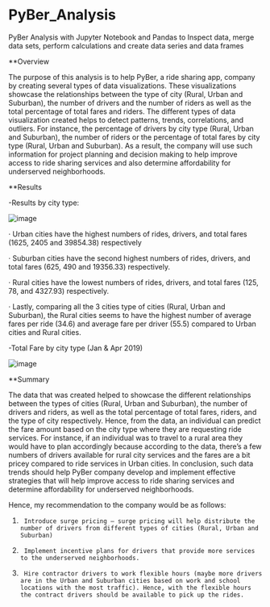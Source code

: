 # PyBer_Analysis

PyBer Analysis with Jupyter Notebook and Pandas to Inspect data, merge data sets, perform calculations and create data series and data frames

**Overview

The purpose of this analysis is to help PyBer, a ride sharing app, company by creating several types of data visualizations. These visualizations showcase the relationships between the type of city (Rural, Urban and Suburban), the number of drivers and the number of riders as well as the total percentage of total fares and riders. The different types of data visualization created helps to detect patterns, trends, correlations, and outliers. For instance, the percentage of drivers by city type (Rural, Urban and Suburban), the number of riders or the percentage of total fares by city type (Rural, Urban and Suburban). As a result, the company will use such information for project planning and decision making to help improve access to ride sharing services and also determine affordability for underserved neighborhoods.

**Results

-Results by city type:

![image](https://user-images.githubusercontent.com/89875689/144095111-e0932387-5712-4763-a34e-5dba67e444a8.png)


·        Urban cities have the highest numbers of rides, drivers, and total fares (1625, 2405 and 39854.38) respectively

·        Suburban cities have the second highest numbers of rides, drivers, and total fares (625, 490 and 19356.33) respectively.

·        Rural cities have the lowest numbers of rides, drivers, and total fares (125, 78, and 4327.93) respectively.

·        Lastly, comparing all the 3 cities type of cities (Rural, Urban and Suburban), the Rural cities seems to have the highest number of average fares per ride (34.6) and average fare per driver (55.5) compared to Urban cities and Rural cities.

-Total Fare by city type (Jan & Apr 2019)

![image](https://user-images.githubusercontent.com/89875689/144096406-d5c634d4-d997-40f2-8eb3-862268b003e8.png)


**Summary

The data that was created helped to showcase the different relationships between the types of cities (Rural, Urban and Suburban), the number of drivers and riders, as well as the total percentage of total fares, riders, and the type of city respectively. Hence, from the data, an individual can predict the fare amount based on the city type where they are requesting ride services. For instance, if an individual was to travel to a rural area they would have to plan accordingly because according to the data, there’s a few numbers of drivers available for rural city services and the fares are a bit pricey compared to ride services in Urban cities. In conclusion, such data trends should help PyBer company develop and implement effective strategies that will help improve access to ride sharing services and determine affordability for underserved neighborhoods.

Hence, my recommendation to the company would be as follows:

1.      Introduce surge pricing – surge pricing will help distribute the number of drivers from different types of cities (Rural, Urban and Suburban)

2.      Implement incentive plans for drivers that provide more services to the underserved neighborhoods.

3.      Hire contractor drivers to work flexible hours (maybe more drivers are in the Urban and Suburban cities based on work and school locations with the most traffic). Hence, with the flexible hours the contract drivers should be available to pick up the rides.

